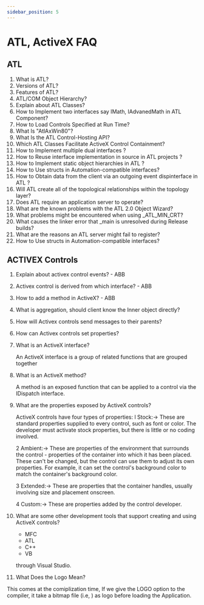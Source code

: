 ```yaml
---
sidebar_position: 5
---
```


# ATL, ActiveX FAQ

## ATL
<!--markdownlint-disable MD013 MD029 MD036 MD024 MD033 MD040 MD042 MD001 MD051 MD025 MD052-->
1. What is ATL?
2. Versions of ATL?
3. Features of ATL?
4. ATL/COM Object Hierarchy?
5. Explain about ATL Classes?
6. How to Implement two interfaces say IMath, IAdvanedMath in ATL Component?
7. How to Load Controls Specified at Run Time?
8. What Is "AtlAxWin80"?
9. What Is the ATL Control-Hosting API?
10. Which ATL Classes Facilitate ActiveX Control Containment?
11. How to Implement multiple dual interfaces ?
12. How to Reuse interface implementation in source in ATL projects ?
13. How to Implement static object hierarchies in ATL ?
14. How to Use structs in Automation-compatible interfaces?
15. How to Obtain data from the client via an outgoing event dispinterface in ATL ?
16. Will ATL create all of the topological relationships within the topology layer?
17. Does ATL require an application server to operate?
18. What are the known problems with the ATL 2.0 Object Wizard?
19. What problems might be encountered when using \_ATL_MIN_CRT?
20. What causes the linker error that \_main is unresolved during Release builds?
21. What are the reasons an ATL server might fail to register?
22. How to Use structs in Automation-compatible interfaces?

## ACTIVEX Controls

1. Explain about activex control events? - ABB
2. Activex control is derived from which interface? - ABB
3. How to add a method in ActiveX? - ABB
4. What is aggregation, should client know the Inner object directly?
5. How will Activex controls send messages to their parents?
6. How can Activex controls set properties?
7. What is an ActiveX interface?

   An ActiveX interface is a group of related functions that
   are grouped together

8. What is an ActiveX method?

   A method is an exposed function that can be applied to a
   control via the IDispatch interface.

9. What are the properties exposed by ActiveX controls?

   ActiveX controls have four types of properties:
   l Stock:-> These are standard properties supplied to every
   control, such as font or
   color. The developer must activate stock properties, but
   there is little or no
   coding involved.

   2 Ambient:-> These are properties of the environment that
   surrounds the control -
   properties of the container into which it has been placed.
   These can't be changed,
   but the control can use them to adjust its own properties.
   For example, it can set
   the control's background color to match the container's
   background color.

   3 Extended:-> These are properties that the container
   handles, usually involving size
   and placement onscreen.

   4 Custom:-> These are properties added by the control
   developer.

10. What are some other development tools that support creating and using ActiveX controls?

    - MFC
    - ATL
    - C++
    - VB

    through Visual Studio.

11. What Does the Logo Mean?

This comes at the comiplization time, If we give the LOGO option to the compiler, it take a bitmap file (i.e, ) as logo before loading the Application.
